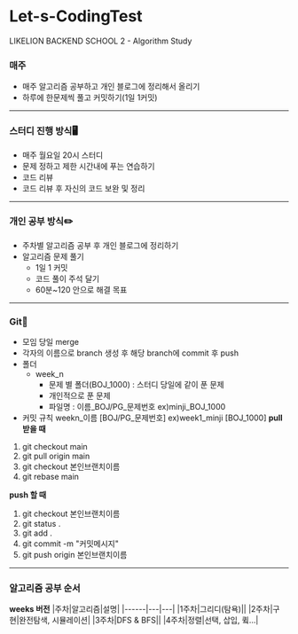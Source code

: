 # Let-s-CodingTest
LIKELION BACKEND SCHOOL 2 - Algorithm Study

### 매주
- 매주 알고리즘 공부하고 개인 블로그에 정리해서 올리기
- 하루에 한문제씩 풀고 커밋하기(1일 1커밋)
---
### 스터디 진행 방식🖥
- 매주 월요일 20시 스터디
- 문제 정하고 제한 시간내에 푸는 연습하기
- 코드 리뷰
- 코드 리뷰 후 자신의 코드 보완 및 정리
---
### 개인 공부 방식✏️
- 주차별 알고리즘 공부 후 개인 블로그에 정리하기
- 알고리즘 문제 풀기
  - 1일 1 커밋
  - 코드 풀이 주석 달기
  - 60분~120 안으로 해결 목표
---
### Git🌿
- 모임 당일 merge
- 각자의 이름으로 branch 생성 후 해당 branch에 commit 후 push
- 폴더
  - week_n
    - 문제 별 폴더(BOJ_1000) : 스터디 당일에 같이 푼 문제
    - 개인적으로 푼 문제
    - 파일명 : 이름_BOJ/PG_문제번호 ex)minji_BOJ_1000
- 커밋 규칙
  weekn_이름 [BOJ/PG_문제번호] ex)week1_minji [BOJ_1000]
**pull 받을 때**
1. git checkout main
2. git pull origin main
3. git checkout 본인브랜치이름
4. git rebase main

**push 할 때**
1. git checkout 본인브랜치이름
2. git status .
3. git add .
4. git commit -m "커밋메시지"
5. git push origin 본인브랜치이름
---
### 알고리즘 공부 순서
**weeks 버전**
|주차|알고리즘|설명|
|------|---|---|
|1주차|그리디(탐욕)||
|2주차|구현|완전탐색, 시뮬레이션|
|3주차|DFS & BFS||
|4주차|정렬|선택, 삽입, 큌...|
